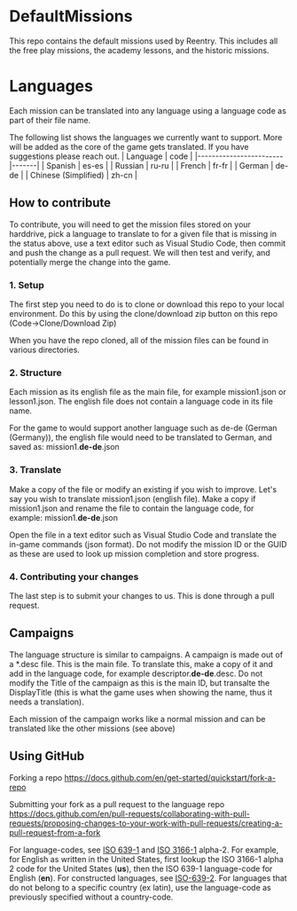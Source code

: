 # DefaultMissions
This repo contains the default missions used by Reentry. This includes all the free play missions, the academy lessons, and the historic missions.


# Languages
Each mission can be translated into any language using a language code as part of their file name.

The following list shows the languages we currently want to support. More will be added as the core of the game gets translated. If you have suggestions please reach out.
|        Language        | code  |
|------------------------|-------|
| Spanish                | es-es |
| Russian                | ru-ru |
| French                 | fr-fr |
| German                 | de-de |
| Chinese (Simplified)   | zh-cn |

## How to contribute
To contribute, you will need to get the mission files stored on your harddrive, pick a language to translate to for a given file that is missing in the status above, use a text editor such as Visual Studio Code, then commit and push the change as a pull request. We will then test and verify, and potentially merge the change into the game.

### 1. Setup
The first step you need to do is to clone or download this repo to your local environment.
Do this by using the clone/download zip button on this repo (Code->Clone/Download Zip)

When you have the repo cloned, all of the mission files can be found in various directories. 

### 2. Structure
Each mission as its english file as the main file, for example mission1.json or lesson1.json. The english file does not contain a language code in its file name.

For the game to would support another language such as de-de (German (Germany)), the english file would need to be translated to German, and saved as:
mission1.**de-de**.json

### 3. Translate
Make a copy of the file or modify an existing if you wish to improve. Let's say you wish to translate mission1.json (english file). Make a copy if mission1.json and rename the file to contain the language code, for example:
mission1.**de-de**.json

Open the file in a text editor such as Visual Studio Code and translate the in-game commands (json format). Do not modify the mission ID or the GUID as these are used to look up mission completion and store progress.

### 4. Contributing your changes
The last step is to submit your changes to us. This is done through a pull request.


## Campaigns
The language structure is similar to campaigns. A campaign is made out of a *.desc file. This is the main file. To translate this, make a copy of it and add in the language code, for example descriptor.**de-de**.desc. Do not modify the Title of the campaign as this is the main ID, but transalte the DisplayTitle (this is what the game uses when showing the name, thus it needs a translation).

Each mission of the campaign works like a normal mission and can be translated like the other missions (see above)


## Using GitHub
Forking a repo
https://docs.github.com/en/get-started/quickstart/fork-a-repo

Submitting your fork as a pull request to the language repo
https://docs.github.com/en/pull-requests/collaborating-with-pull-requests/proposing-changes-to-your-work-with-pull-requests/creating-a-pull-request-from-a-fork

For language-codes, see [ISO 639-1](https://en.wikipedia.org/wiki/List_of_ISO_639-1_codes) and [ISO 3166-1](https://en.wikipedia.org/wiki/List_of_ISO_3166_country_codes) alpha-2. For example, for English as written in the United States, first lookup the ISO 3166-1 alpha 2 code for the United States (**us**), then the ISO 639-1 language-code for English (**en**). For constructed languages, see [ISO-639-2](https://en.wikipedia.org/wiki/List_of_ISO_639-2_codes). For languages that do not belong to a specific country (ex latin), use the language-code as previously specified without a country-code.

